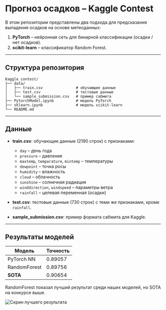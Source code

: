 # Прогноз осадков – Kaggle Contest

В этом репозитории представлены два подхода для предсказания выпадения осадков на основе метеоданных:

1. **PyTorch** – нейронная сеть для бинарной классификации (осадки / нет осадков).
2. **scikit-learn** – классификатор Random Forest.

---

## Структура репозитория

```
Kaggle_contest/
├── data/
│   ├── train.csv               # обучающие данные
│   ├── test.csv                # тестовые данные
│   └── sample_submission.csv   # пример сабмита
├── PytorchModel.ipynb          # модель PyTorch
├── sklearn.ipynb               # модель scikit-learn
└── README.md
```

---

## Данные

* **train.csv**: обучающие данные (2190 строк) с признаками:

  * `day` – день года
  * `pressure` – давление
  * `maxtemp`, `temparature`, `mintemp` – температуры
  * `dewpoint` – точка росы
  * `humidity` – влажность
  * `cloud` – облачность
  * `sunshine` – солнечная радиация
  * `winddirection`, `windspeed` – параметры ветра
  * `rainfall` – целевая переменная (осадки)

* **test.csv**: тестовые данные (730 строк) с теми же признаками, кроме `rainfall`.

* **sample\_submission.csv**: пример формата сабмита для Kaggle.

---

## Результаты моделей

| Модель       | Точность |
| ------------ | -------- |
| PyTorch NN   | 0.89057  |
| RandomForest | 0.89756  |
| **SOTA**     | 0.90654  |

RandomForest показал лучший результат среди наших моделей, но SOTA на конкурсе выше.

![Скрин лучшего результата](sss.PNG)
